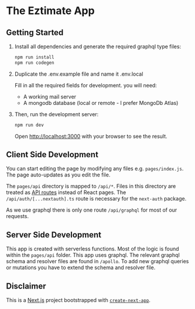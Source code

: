# The Eztimate App

## Getting Started

1. Install all dependencies and generate the required graphql type files:

   ```bash
   npm run install
   npm run codegen
   ```

2. Duplicate the .env.example file and name it .env.local

   Fill in all the required fields for development. you will need:

   - A working mail server
   - A mongodb database (local or remote - I prefer MongoDb Atlas)

3. Then, run the development server:

   ```bash
   npm run dev
   ```

   Open [http://localhost:3000](http://localhost:3000) with your browser to see the result.

## Client Side Development

You can start editing the page by modifying any files e.g. `pages/index.js`. The page auto-updates as you edit the file.

The `pages/api` directory is mapped to `/api/*`. Files in this directory are treated as [API routes](https://nextjs.org/docs/api-routes/introduction) instead of React pages. The `/api/auth/[...nextauth].ts` route is necessary for the `next-auth` package.

As we use graphql there is only one route `/api/graphql` for most of our requests.

## Server Side Development

This app is created with serverless functions. Most of the logic is found within the `pages/api` folder. This app uses graphql. The relevant graphql schema and resolver files are found in `/apollo`. To add new graphql queries or mutations you have to extend the schema and resolver file.

## Disclaimer

This is a [Next.js](https://nextjs.org/) project bootstrapped with [`create-next-app`](https://github.com/vercel/next.js/tree/canary/packages/create-next-app).
